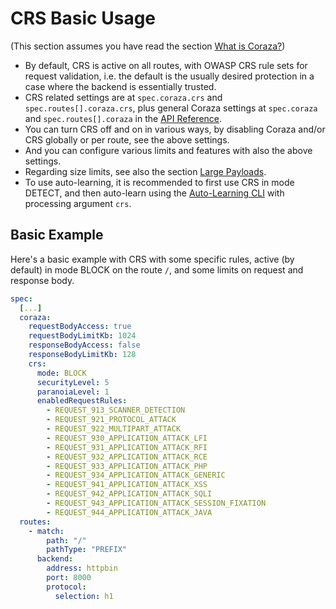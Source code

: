 # CRS Basic Usage

(This section assumes you have read the section [What is Coraza?](what-is-coraza.md))

* By default, CRS is active on all routes,
  with OWASP CRS rule sets for request validation,
  i.e. the default is the usually desired protection
  in a case where the backend is essentially trusted.
* CRS related settings are at `spec.coraza.crs` and
  `spec.routes[].coraza.crs`, plus general Coraza settings
  at `spec.coraza` and `spec.routes[].coraza`
  in the [API Reference](crd-doc.md).
* You can turn CRS off and on in various ways,
  by disabling Coraza and/or CRS globally or per route,
  see the above settings.
* And you can configure various limits and features
  with also the above settings.
* Regarding size limits,
  see also the section [Large Payloads](large-payloads.md).
* To use auto-learning,
  it is recommended to first use CRS in mode DETECT,
  and then auto-learn using the [Auto-Learning CLI](autolearning.md)
  with processing argument `crs`.

## Basic Example

Here's a basic example
with CRS with some specific rules,
active (by default)
in mode BLOCK on the route `/`,
and some limits on request and response body.

```yaml
spec:
  [...]
  coraza:
    requestBodyAccess: true
    requestBodyLimitKb: 1024
    responseBodyAccess: false
    responseBodyLimitKb: 128
    crs:
      mode: BLOCK
      securityLevel: 5
      paranoiaLevel: 1
      enabledRequestRules:
        - REQUEST_913_SCANNER_DETECTION
        - REQUEST_921_PROTOCOL_ATTACK
        - REQUEST_922_MULTIPART_ATTACK
        - REQUEST_930_APPLICATION_ATTACK_LFI
        - REQUEST_931_APPLICATION_ATTACK_RFI
        - REQUEST_932_APPLICATION_ATTACK_RCE
        - REQUEST_933_APPLICATION_ATTACK_PHP
        - REQUEST_934_APPLICATION_ATTACK_GENERIC
        - REQUEST_941_APPLICATION_ATTACK_XSS
        - REQUEST_942_APPLICATION_ATTACK_SQLI
        - REQUEST_943_APPLICATION_ATTACK_SESSION_FIXATION
        - REQUEST_944_APPLICATION_ATTACK_JAVA
  routes:
    - match:
        path: "/"
        pathType: "PREFIX"
      backend:
        address: httpbin
        port: 8000
        protocol:
          selection: h1
```